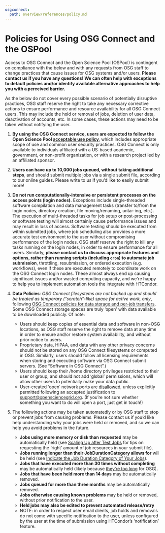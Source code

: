```yaml
---
osgconnect:
  path: overview/references/policy.md
---
```


Policies for Using OSG Connect and the OSPool 
====================================

Access to OSG Connect and the Open Science Pool (OSPool) is contingent on compliance with the below and with any requests from OSG staff to change practices that cause issues for OSG systems and/or users. **Please contact us if you have any questions! We can often help with exceptions to default policies and/or identify available alternative approaches to help you with a perceived barrier.**

As the below do not cover every possible scenario of potentially disruptive practices, OSG staff reserve the right to take any necessary corrective actions to ensure performance and resource availability for all OSG Connect users. This may include the hold or removal of jobs, deletion of user data, deactivation of accounts, etc. In some cases, these actions may need to be taken without notifying the user.

1. **By using the OSG Connect service, users are expected to follow the Open Science Pool [acceptable use policy](https://github.com/opensciencegrid/osgconnect-portal-markdowns/blob/master/signup_content/signup_modal.md)**, which includes appropriate scope of use and common user security practices. OSG Connect is only available to individuals affiliated with a US-based academic, government, or non-profit organization, or with a research project led by an affiliated sponsor.

2. **Users can have up to 10,000 jobs queued, without taking additional steps**, and should submit multiple jobs via a single submit file, according to our online guides. Please write to us if you’d like to easily submit more!

3. **Do not run computationally-intensive or persistent processes on the access points (login nodes).** Exceptions include single-threaded software compilation and data management tasks (transfer to/from the login nodes, directory creation, file moving/renaming, untar-ing, etc.). The execution of multi-threaded tasks for job setup or post-processing or software testing will almost certainly cause performance issues and may result in loss of access. Software testing should be executed from within submitted jobs, where job scheduling also provides a more accurate test environment to the user without compromising performance of the login nodes. OSG staff reserve the right to kill any tasks running on the login nodes, in order to ensure performance for all users. Similarly, **please contact us to discuss appropriate features and options, rather than running scripts (including `cron`) to automate job submission**, throttling, resubmission, or ordered execution (e.g. workflows), even if these are executed remotely to coordinate work on the OSG Connect login nodes. These almost always end up causing significant issues and/or wasted computing capacity, and we're happy to help you to implement automation tools the integrate with HTCondor.

4. **Data Policies**: *OSG Connect filesystems are not backed up and should be treated as temporary (“scratch”-like) space for active work, only*, following [OSG Connect policies for data storage and per-job transfers](https://support.opensciencegrid.org/support/solutions/articles/12000002985-introduction-to-data-management-on-osg-connect). Some OSG Connect storage spaces are truly ‘open’ with data available to be downloaded publicly. Of note:
	 - Users should keep copies of essential data and software in non-OSG locations, as OSG staff reserve the right to remove data at any time in order to ensure and/or restore system availability, and without prior notice to users.
	 - Proprietary data, HIPAA, and data with any other privacy concerns should not be stored on any OSG Connect filesystems or computed in OSG. Similarly, users should follow all licensing requirements when storing and executing software via OSG Connect submit servers. (See “Software in OSG Connect”.) 
	 - Users should keep their /home directory privileges restricted to their user or group, and should not add ‘global’ permissions, which will allow other users to potentially make your data public.
	 - User-created ‘open’ network ports are [disallowed](https://github.com/opensciencegrid/security/blob/master/docs/policy/OSG_Connect_Login_Server_Open_Port_Policy.md), unless explicitly permitted following an accepted justification to support@opensciencegrid.org. (If you’re not sure whether something you want to do will open a port, just get in touch!)

5. The following actions may be taken automatedly or by OSG staff to stop or prevent jobs from causing problems. Please contact us if you’d like help understanding why your jobs were held or removed, and so we can help you avoid problems in the future.
	 - **Jobs using more memory or disk than requested** may be automatically held (see [Scaling Up after Test Jobs](https://support.opensciencegrid.org/support/solutions/articles/12000076552-scaling-up-after-success-with-test-jobs) for tips on requesting the ‘right’ amount of job resources in your submit file).
	 - **Jobs running longer than their JobDurationCategory allows for** will be held (see [Indicate the Job Duration Category of Your Jobs](12000083468)).
	 - **Jobs that have executed more than 30 times without completing** may be automatically held (likely because [they’re too long](https://support.opensciencegrid.org/support/solutions/articles/5000632058-is-the-open-science-grid-for-you-) for OSG).
	 - **Jobs that have been held more than 14 days** may be automatically removed.
	 - **Jobs queued for more than three months** may be automatically removed.
	 - **Jobs otherwise causing known problems** may be held or removed, without prior notification to the user.
	 - **Held jobs may also be edited to prevent automated release/retry**
	 - NOTE: in order to respect user email clients, job holds and removals do not come with specific notification to the user, unless configured by the user at the time of submission using HTCondor’s ‘notification’ feature.
